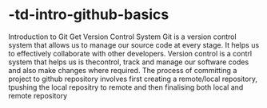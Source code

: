 # -td-intro-github-basics
Introduction to Git Get Version Control System
Git is a version control system that allows us to manage our source code at every stage. It helps us to effectively collaborate with other developers.
Version control is a contrl system that helps us is thecontrol, track and manage our software codes and also make changes where required.
The process of committing a project to github repository involves first creating a remote/local repository, tpushing the local repositry to remote and then finalising both local and remote repository
